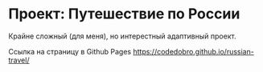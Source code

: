# Проект: Путешествие по России

Крайне сложный (для меня), но интерестный адаптивный проект.

Ссылка на страницу в Github Pages https://codedobro.github.io/russian-travel/

